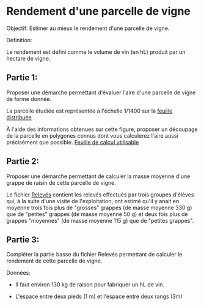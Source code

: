 Rendement d'une parcelle de vigne
=================================

Objectif: Estimer au mieux le rendement d'une parcelle de vigne.

Définition:

Le rendement est défini comme le volume de vin (en hL) produit par un hectare de vigne.

Partie 1:
---------

Proposer une démarche permettant d'évaluer l'aire d'une parcelle de vigne de forme donnée.

La parcelle étudiée est représentée à l'échelle 1/1400 sur la [feuille distribuée](https://raw.githubusercontent.com/mathlorgues/MPS/master/Alimentation/Activit%C3%A9%201/Sch%C3%A9ma.png) .

À l'aide des informations obtenues sur cette figure, proposer un découpage de la parcelle en polygones connus dont vous calculerez l'aire aussi précisément que possible. [Feuille de calcul utilisable](https://github.com/mathlorgues/MPS/raw/master/Alimentation/Activit%C3%A9%201/Mesures.ods)

Partie 2:
---------

Proposer une démarche permettant de calculer la masse moyenne d'une grappe de raisin de cette parcelle de vigne.

Le fichier [Relevés](https://github.com/mathlorgues/MPS/raw/master/Alimentation/Activit%C3%A9%201/Donn%C3%A9es%20et%20calculs.ods) contient les relevés effectués par trois groupes d'élèves qui, à la suite d'une visite de l'exploitation, ont estimé qu'il y anait en moyenne trois fois plus de "grosses" grappes (de masse moyenne 330 g) que de "petites" grappes (de masse moyenne 50 g) et deux fois plus de grappes "moyennes" (de masse moyenne 115 g) que de "petites grappes".

Partie 3:
---------

Compléter la partie basse du fichier Relevés permettant de calculer le rendement de cette parcelle de vigne.

Données:

- Il faut environ 130 kg de raison pour fabriquer un hL de vin.

- L'espace entre deux pieds (1 m) et l'espace entre deux rangs (3m)
